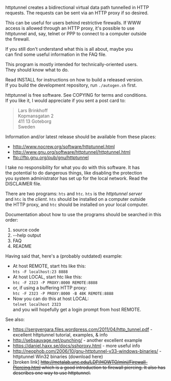 httptunnel creates a bidirectional virtual data path tunnelled in HTTP  
requests.  The requests can be sent via an HTTP proxy if so desired.  

This can be useful for users behind restrictive firewalls.  If WWW  
access is allowed through an HTTP proxy, it's possible to use  
httptunnel and, say, telnet or PPP to connect to a computer outside  
the firewall.  

If you still don't understand what this is all about, maybe you  
can find some useful information in the FAQ file.  

This program is mostly intended for technically-oriented users.  
They should know what to do.  

Read INSTALL for instructions on how to build a released version.  
If you build the development repository, run `./autogen.sh` first.  

httptunnel is free software.  See COPYING for terms and conditions.  
If you like it, I would appreciate if you sent a post card to:  
> Lars Brinkhoff  
> Kopmansgatan 2  
> 411 13  Goteborg  
> Sweden  

Information and/or latest release should be available from these places:  
 * http://www.nocrew.org/software/httptunnel.html  
 * http://www.gnu.org/software/httptunnel/httptunnel.html  
 * ftp://ftp.gnu.org/pub/gnu/httptunnel  

I take no responsibility for what you do with this software.  It has  
the potential to do dangerous things, like disabling the protection  
you system administrator has set up for the local network.  Read the  
DISCLAIMER file.  

There are two programs: `hts` and `htc`.  `hts` is the *httptunnel server*  
and `htc` is the *client*.  `hts` should be installed on a computer outside  
the HTTP proxy, and `htc` should be installed on your local computer.  

Documentation about how to use the programs should be searched in this  
order:  
 1. source code  
 2. --help output  
 3. FAQ  
 4. README  

Having said that, here's a (probably outdated) example:  
 * At host REMOTE, start hts like this:  
   `hts -F localhost:23 8888`  
 * At host LOCAL, start htc like this:  
   `htc -F 2323 -P PROXY:8000 REMOTE:8888`  
 * or, if using a buffering HTTP proxy:  
   `htc -F 2323 -P PROXY:8000 -B 48K REMOTE:8888`  
  * Now you can do this at host LOCAL:  
    `telnet localhost 2323`  
    and you will hopefully get a login prompt from host REMOTE.  

See also:  

 * https://sergvergara.files.wordpress.com/2011/04/http_tunnel.pdf - excellent httptunnel tutorial, examples, & info
 * http://sebsauvage.net/punching/ - another excellent example
 * https://daniel.haxx.se/docs/sshproxy.html - more useful info
 * http://neophob.com/2006/10/gnu-httptunnel-v33-windows-binaries/ - httptunnel Win32 binaries (download here)
 * [broken link] ~~http://metalab.unc.edu/LDP/HOWTO/mini/Firewall-Piercing.html which is a good introduction to firewall piercing.  It also has describes one way to use httptunnel.~~
